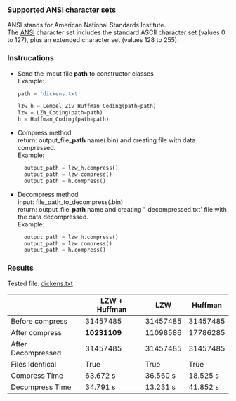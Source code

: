### Supported ANSI character sets
ANSI stands for American National Standards Institute.  
The [ANSI](http://ascii-table.com/ansi-codes.php) character set includes the standard ASCII character set (values 0 to 127), plus an extended character set (values 128 to 255).

### Instrucations
- Send the imput file **path** to constructor classes  
    Example:
    ```python
    path = 'dickens.txt'
    
    lzw_h = Lempel_Ziv_Huffman_Coding(path=path)
    lzw = LZW_Coding(path=path)
    h = Huffman_Coding(path=path)
    ```
- Compress method  
  return: output_file_**path** name(.bin) and creating file with data compressed.  
  Example:
  ```python
    output_path = lzw_h.compress()
    output_path = lzw.compress()
    output_path = h.compress()
    ```
- Decompress method  
  input: file_path_to_decompress(.bin)  
  return: output_file_**path** name and creating '_decompressed.txt' file with the data decompressed.  
  Example:
  ```python
    output_path = lzw_h.compress()
    output_path = lzw.compress()
    output_path = h.compress()
    ```

### Results
Tested file: [dickens.txt](https://github.com/kzjeef/algs4/blob/master/burrows-wheelers/testfile/dickens.txt)  

|   | LZW + Huffman | LZW  |  Huffman |
|---|---|---|---|
| Before compress  |  31457485 |  31457485 |  31457485 |
| After compress  | **10231109**  |  11098586 | 17786285  |
| After Decompressed |  31457485 |  31457485 |  31457485 |
| Files Identical |  True |  True |  True |
| Compress Time |  63.672 s |  36.560 s |  18.525 s |
| Decompress Time |  34.791 s |  13.231 s | 41.852 s  |
